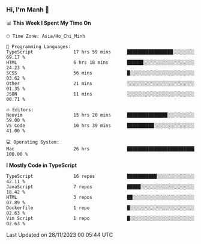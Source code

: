 ### Hi, I'm Manh 👋

<!--START_SECTION:waka-->
📊 **This Week I Spent My Time On** 

```text
🕑︎ Time Zone: Asia/Ho_Chi_Minh

💬 Programming Languages: 
TypeScript               17 hrs 59 mins      █████████████████░░░░░░░░   69.17 % 
HTML                     6 hrs 18 mins       ██████░░░░░░░░░░░░░░░░░░░   24.23 % 
SCSS                     56 mins             █░░░░░░░░░░░░░░░░░░░░░░░░   03.62 % 
Other                    21 mins             ░░░░░░░░░░░░░░░░░░░░░░░░░   01.35 % 
JSON                     11 mins             ░░░░░░░░░░░░░░░░░░░░░░░░░   00.71 % 

🔥 Editors: 
Neovim                   15 hrs 20 mins      ███████████████░░░░░░░░░░   59.00 % 
VS Code                  10 hrs 39 mins      ██████████░░░░░░░░░░░░░░░   41.00 % 

💻 Operating System: 
Mac                      26 hrs              █████████████████████████   100.00 % 
```

**I Mostly Code in TypeScript** 

```text
TypeScript               16 repos            ███████████░░░░░░░░░░░░░░   42.11 % 
JavaScript               7 repos             █████░░░░░░░░░░░░░░░░░░░░   18.42 % 
HTML                     3 repos             ██░░░░░░░░░░░░░░░░░░░░░░░   07.89 % 
Dockerfile               1 repo              █░░░░░░░░░░░░░░░░░░░░░░░░   02.63 % 
Vim Script               1 repo              █░░░░░░░░░░░░░░░░░░░░░░░░   02.63 % 
```




 Last Updated on 28/11/2023 00:05:44 UTC
<!--END_SECTION:waka-->
